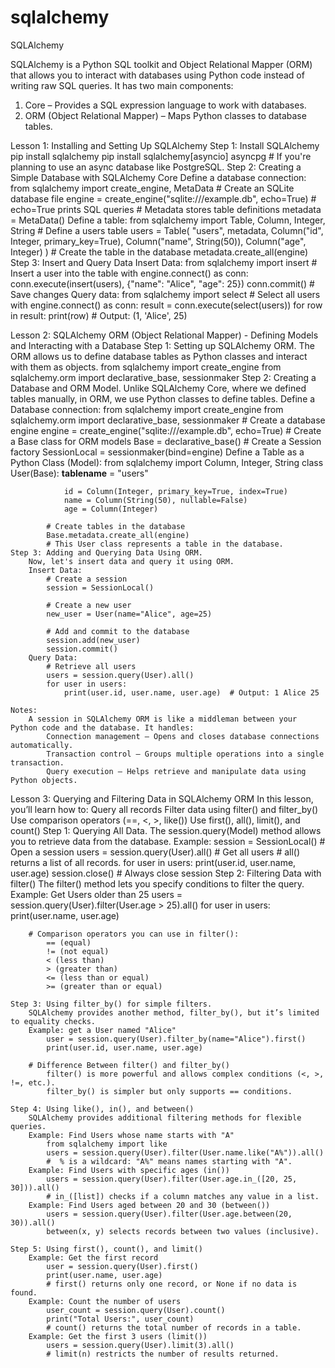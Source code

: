 # sqlalchemy
SQLAlchemy

SQLAlchemy is a Python SQL toolkit and Object Relational Mapper (ORM) that allows you to interact with databases using Python code instead of writing raw SQL queries. It has two main components:
1. Core – Provides a SQL expression language to work with databases.
2. ORM (Object Relational Mapper) – Maps Python classes to database tables.

Lesson 1: Installing and Setting Up SQLAlchemy
    Step 1: Install SQLAlchemy
        pip install sqlalchemy
        pip install sqlalchemy[asyncio] asyncpg # If you're planning to use an async database like PostgreSQL.
    Step 2: Creating a Simple Database with SQLAlchemy Core
        Define a database connection:
            from sqlalchemy import create_engine, MetaData
            # Create an SQLite database file
            engine = create_engine("sqlite:///example.db", echo=True)  # echo=True prints SQL queries
            # Metadata stores table definitions
            metadata = MetaData()
        Define a table:
            from sqlalchemy import Table, Column, Integer, String
            # Define a users table
            users = Table(
                "users", metadata,
                Column("id", Integer, primary_key=True),
                Column("name", String(50)),
                Column("age", Integer)
            )
            # Create the table in the database
            metadata.create_all(engine)
    Step 3: Insert and Query Data
        Insert Data:
            from sqlalchemy import insert
            # Insert a user into the table
            with engine.connect() as conn:
                conn.execute(insert(users), {"name": "Alice", "age": 25})
                conn.commit()  # Save changes
        Query data:
            from sqlalchemy import select
            # Select all users
            with engine.connect() as conn:
                result = conn.execute(select(users))
                for row in result:
                    print(row)  # Output: (1, 'Alice', 25)

Lesson 2: SQLAlchemy ORM (Object Relational Mapper) - Defining Models and Interacting with a Database
    Step 1: Setting up SQLAlchemy ORM.
        The ORM allows us to define database tables as Python classes and interact with them as objects.
        from sqlalchemy import create_engine
        from sqlalchemy.orm import declarative_base, sessionmaker
    Step 2: Creating a Database and ORM Model.
        Unlike SQLAlchemy Core, where we defined tables manually, in ORM, we use Python classes to define tables.
        Define a Database connection:
            from sqlalchemy import create_engine
            from sqlalchemy.orm import declarative_base, sessionmaker
            # Create a database engine
            engine = create_engine("sqlite:///example.db", echo=True)
            # Create a Base class for ORM models
            Base = declarative_base()
            # Create a Session factory
            SessionLocal = sessionmaker(bind=engine)
        Define a Table as a Python Class (Model):
            from sqlalchemy import Column, Integer, String
            class User(Base):
                __tablename__ = "users"

                id = Column(Integer, primary_key=True, index=True)
                name = Column(String(50), nullable=False)
                age = Column(Integer)

            # Create tables in the database
            Base.metadata.create_all(engine)
            # This User class represents a table in the database.
    Step 3: Adding and Querying Data Using ORM.
        Now, let's insert data and query it using ORM.
        Insert Data:
            # Create a session
            session = SessionLocal()

            # Create a new user
            new_user = User(name="Alice", age=25)

            # Add and commit to the database
            session.add(new_user)
            session.commit()
        Query Data:
            # Retrieve all users
            users = session.query(User).all()
            for user in users:
                print(user.id, user.name, user.age)  # Output: 1 Alice 25

    Notes:
        A session in SQLAlchemy ORM is like a middleman between your Python code and the database. It handles:
            Connection management – Opens and closes database connections automatically.
            Transaction control – Groups multiple operations into a single transaction.
            Query execution – Helps retrieve and manipulate data using Python objects.
    
Lesson 3: Querying and Filtering Data in SQLAlchemy ORM
    In this lesson, you’ll learn how to:
        Query all records
        Filter data using filter() and filter_by()
        Use comparison operators (==, <, >, like())
        Use first(), all(), limit(), and count()
    Step 1: Querying All Data.
        The session.query(Model) method allows you to retrieve data from the database.
        Example:
            session = SessionLocal()  # Open a session
            users = session.query(User).all()  # Get all users # all() returns a list of all records.
            for user in users:
                print(user.id, user.name, user.age)
            session.close()  # Always close session
    Step 2: Filtering Data with filter()
        The filter() method lets you specify conditions to filter the query.
        Example: Get Users older than 25
            users = session.query(User).filter(User.age > 25).all()
            for user in users:
                print(user.name, user.age)

        # Comparison operators you can use in filter():
            == (equal)
            != (not equal)
            < (less than)
            > (greater than)
            <= (less than or equal)
            >= (greater than or equal)

    Step 3: Using filter_by() for simple filters.
        SQLAlchemy provides another method, filter_by(), but it’s limited to equality checks.
        Example: get a User named "Alice"
            user = session.query(User).filter_by(name="Alice").first()
            print(user.id, user.name, user.age)
        
        # Difference Between filter() and filter_by()
            filter() is more powerful and allows complex conditions (<, >, !=, etc.).
            filter_by() is simpler but only supports == conditions.
    
    Step 4: Using like(), in(), and between()
        SQLAlchemy provides additional filtering methods for flexible queries.
        Example: Find Users whose name starts with "A"
            from sqlalchemy import like
            users = session.query(User).filter(User.name.like("A%")).all()
            #  % is a wildcard: "A%" means names starting with "A".
        Example: Find Users with specific ages (in())
            users = session.query(User).filter(User.age.in_([20, 25, 30])).all()
            # in_([list]) checks if a column matches any value in a list.
        Example: Find Users aged between 20 and 30 (between())
            users = session.query(User).filter(User.age.between(20, 30)).all()
            between(x, y) selects records between two values (inclusive).
    
    Step 5: Using first(), count(), and limit()
        Example: Get the first record
            user = session.query(User).first()
            print(user.name, user.age)
            # first() returns only one record, or None if no data is found.
        Example: Count the number of users
            user_count = session.query(User).count()
            print("Total Users:", user_count)
            # count() returns the total number of records in a table.
        Example: Get the first 3 users (limit())
            users = session.query(User).limit(3).all()
            # limit(n) restricts the number of results returned.